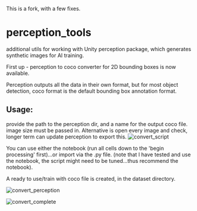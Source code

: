 This is a fork, with a few fixes.

# perception_tools
additional utils for working with Unity perception package, which generates synthetic images for AI training.

 
First up - perception to coco converter for 2D bounding boxes is now available.

Perception outputs all the data in their own format, 
but for most object detection, coco format is the default bounding box annotation format.
</b>
## Usage:
provide the path to the perception dir, and a name for the output coco file.
image size must be passed in.  Alternative is open every image and check, longer term can update perception to export this. 
![convert_script](https://user-images.githubusercontent.com/46302957/111084131-27c0ac80-84ce-11eb-9d92-5e951e4630af.JPG)

You can use either the notebook (run all cells down to the 'begin processing' first)...or import via the .py file.  (note that I have tested and use the notebook, the script might need to be tuned...thus recommend the notebook). 



A ready to use/train with coco file is created, in the dataset directory.

![convert_perception](https://user-images.githubusercontent.com/46302957/111054947-9138b080-8425-11eb-88e5-ced6d082de38.JPG)



![convert_complete](https://user-images.githubusercontent.com/46302957/111084148-34dd9b80-84ce-11eb-9f87-7fb32c43ca64.JPG)
